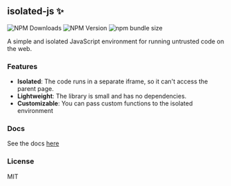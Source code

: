 ## isolated-js ✨
![NPM Downloads](https://img.shields.io/npm/dw/isolated-js)
![NPM Version](https://img.shields.io/npm/v/isolated-js)
![npm bundle size](https://img.shields.io/bundlephobia/minzip/isolated-js)

A simple and isolated JavaScript environment for running untrusted code on the web.

### Features
- **Isolated**: The code runs in a separate iframe, so it can't access the parent page.
- **Lightweight**: The library is small and has no dependencies.
- **Customizable**: You can pass custom functions to the isolated environment

### Docs
See the docs [here](https://isolated-js.vercel.app/)

### License
MIT
